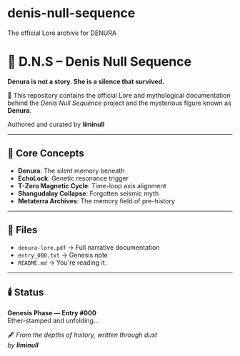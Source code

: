 # denis-null-sequence
The official Lore archive for DENURA
# 🦴 D.N.S – Denis Null Sequence

**Denura is not a story. She is a silence that survived.**

📜 This repository contains the official Lore and mythological documentation behind the *Denis Null Sequence* project and the mysterious figure known as **Denura**.

Authored and curated by **liminull**

---

## 🌌 Core Concepts

- **Denura**: The silent memory beneath  
- **EchoLock**: Genetic resonance trigger  
- **T-Zero Magnetic Cycle**: Time-loop axis alignment  
- **Shangudalay Collapse**: Forgotten seismic myth  
- **Metaterra Archives**: The memory field of pre-history

---

## 📂 Files

- `denura-lore.pdf` → Full narrative documentation  
- `entry_000.txt` → Genesis note  
- `README.md` → You're reading it.

---

## 🕯️ Status  
**Genesis Phase — Entry #000**  
Ether-stamped and unfolding...

🖋️ *From the depths of history, written through dust*  
_by **liminull**_
